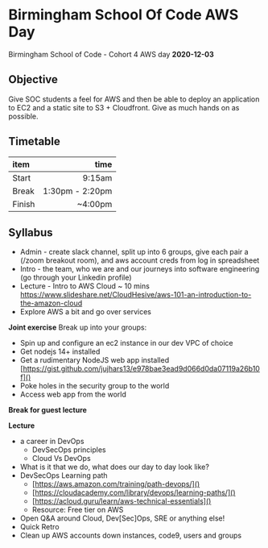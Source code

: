 # Birmingham School Of Code AWS Day
Birmingham School of Code - Cohort 4 AWS day
**2020-12-03**

## Objective

Give SOC students a feel for AWS and then be able to deploy an application to EC2 and a static site to S3 + Cloudfront.
Give as much hands on as possible.

## Timetable

item | time
:- | -:
Start | 9:15am
Break | 1:30pm - 2:20pm
Finish | ~4:00pm

## Syllabus

- Admin - create slack channel, split up into 6 groups, give each pair a (/zoom breakout room), and aws account creds from log in spreadsheet
- Intro - the team, who we are and our journeys into software engineering (go through your Linkedin profile)
- Lecture - Intro to AWS Cloud ~ 10 mins https://www.slideshare.net/CloudHesive/aws-101-an-introduction-to-the-amazon-cloud
- Explore AWS a bit and go over services

**Joint exercise**
Break up into your groups:
  - Spin up and configure an ec2 instance in our dev VPC of choice
  - Get nodejs 14+ installed
  - Get a rudimentary NodeJS web app installed [https://gist.github.com/jujhars13/e978bae3ead9d066d0da07119a26b10f]()
  - Poke holes in the security group to the world
  - Access web app from the world

**Break for guest lecture**

**Lecture**
 - a career in DevOps
   - DevSecOps principles
   - Cloud Vs DevOps
  - What is it that we do, what does our day to day look like?
- DevSecOps Learning path
  - [https://aws.amazon.com/training/path-devops/]()
  - [https://cloudacademy.com/library/devops/learning-paths/]()
  - [https://acloud.guru/learn/aws-technical-essentials]()
  - Resource: Free tier on AWS
- Open Q&A around Cloud, Dev[Sec]Ops, SRE or anything else!
- Quick Retro
- Clean up AWS accounts down instances, code9, users and groups

